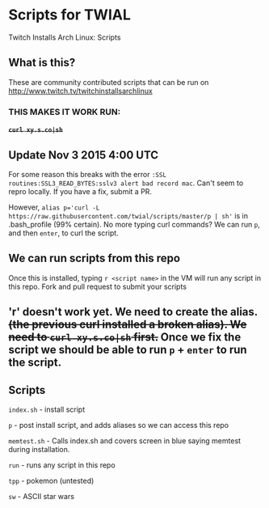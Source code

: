 # Scripts for TWIAL 
Twitch Installs Arch Linux: Scripts

## What is this?
These are community contributed scripts that can be run on http://www.twitch.tv/twitchinstallsarchlinux

### THIS MAKES IT WORK RUN:
#### ~~`curl xy.s.co|sh`~~
## Update Nov 3 2015 4:00 UTC
For some reason this breaks with the error `:SSL routines:SSL3_READ_BYTES:sslv3 alert bad record mac`. Can't seem to repro locally. If you have a fix, submit a PR.

However, `alias p='curl -L https://raw.githubusercontent.com/twial/scripts/master/p | sh'` is in .bash_profile (99% certain). No more typing curl commands? We can run `p`, and then `enter`, to curl the script.

## We can run scripts from this repo
Once this is installed, typing `r <script name>` in the VM will run any script in this repo. Fork and pull request to submit your scripts

## 'r' doesn't work yet. We need to create the alias. ~~(the previous curl installed a broken alias). We need to `curl xy.s.co|sh` first.~~ Once we fix the script we should be able to run `p` + `enter` to run the script.

## Scripts

`index.sh` - install script

`p` - post install script, and adds aliases so we can access this repo

`memtest.sh` - Calls index.sh and covers screen in blue saying memtest during installation.

`run` - runs any script in this repo

`tpp` - pokemon (untested)

`sw` - ASCII star wars
